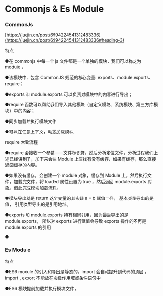 # Commonjs & Es Module

### CommonJs



[https://juejin.cn/post/6994224541312483336](https://juejin.cn/post/6994224541312483336#heading-3)

 特点 

●在 commonjs 中每一个 js 文件都是一个单独的模块，我们可以称之为 module；

●该模块中，包含 CommonJS 规范的核心变量: exports、module.exports、require；

●exports 和 module.exports 可以负责对模块中的内容进行导出；

●require 函数可以帮助我们导入其他模块（自定义模块、系统模块、第三方库模块）中的内容；

●同步加载并执行模块文件

●可以在任意上下文，动态加载模块

 require 大致流程 

●require 会接收一个参数——文件标识符，然后分析定位文件，分析过程我们上述已经讲到了，加下来会从 Module 上查找有没有缓存，如果有缓存，那么直接返回缓存的内容。

●如果没有缓存，会创建一个 module 对象，缓存到 Module 上，然后执行文件，加载完文件，将 loaded 属性设置为 true ，然后返回 module.exports 对象。借此完成模块加载流程。

●模块导出就是 return 这个变量的其实跟 a = b 赋值一样， 基本类型导出的是值， 引用类型导出的是引用地址。

●exports 和 module.exports 持有相同引用，因为最后导出的是 module.exports， 所以对 exports 进行赋值会导致 exports 操作的不再是 module.exports 的引用



●

### Es Module 

特点 

●ES6 module 的引入和导出是静态的，import 会自动提升到代码的顶层 ，import , export 不能放在块级作用域或条件语句中

●ES6 模块提前加载并执行模块文件，

  